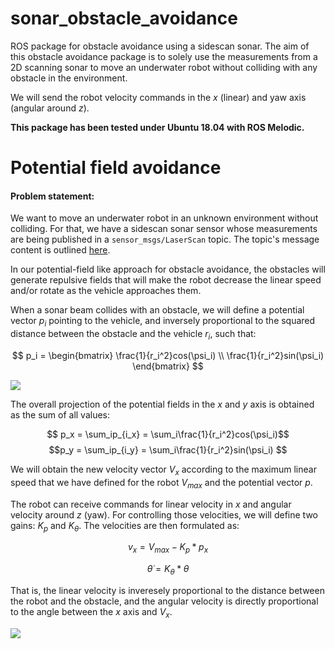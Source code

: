 # sonar_obstacle_avoidance
ROS package for obstacle avoidance using a sidescan sonar.
The aim of this obstacle avoidance package is to solely use the measurements from a 2D scanning sonar to move an underwater robot without colliding with any obstacle in the environment.

We will send the robot velocity commands in the $x$ (linear) and yaw axis (angular around $z$).

**This package has been tested under Ubuntu 18.04 with ROS Melodic.**

# Potential field avoidance

#### Problem statement:
We want to move an underwater robot in an unknown environment without colliding. For that, we have a sidescan sonar sensor whose measurements are being published in a `sensor_msgs/LaserScan` topic. The topic's message content is outlined [here](http://docs.ros.org/en/lunar/api/sensor_msgs/html/msg/LaserScan.html).

In our potential-field like approach for obstacle avoidance, the obstacles will generate repulsive fields that will make the robot decrease the linear speed and/or rotate as the vehicle approaches them. 

When a sonar beam collides with an obstacle, we will define a potential vector $p_i$ pointing to the vehicle, and inversely proportional to the squared distance between the obstacle and the vehicle $r_i$, such that:

$$ p_i = \begin{bmatrix}
\frac{1}{r_i^2}cos(\psi_i) \\
\frac{1}{r_i^2}sin(\psi_i) 
\end{bmatrix} $$

![](https://raw.githubusercontent.com/olayasturias/sonar_obstacle_avoidance/7ef739a28145ee3e6a69ec017fc029a9c91f0842/assets/obsav.svg)

The overall projection of the potential fields in the $x$ and $y$ axis is obtained as the sum of all values:

$$
p_x = \sum_ip_{i_x} = \sum_i\frac{1}{r_i^2}cos(\psi_i)$$
$$p_y = \sum_ip_{i_y} = \sum_i\frac{1}{r_i^2}sin(\psi_i)
$$

We will obtain the new velocity vector $V_x$ according to the maximum linear speed that we have defined for the robot $V_{max}$ and the potential vector $p$.

The robot can receive commands for linear velocity in $x$ and angular velocity around $z$ (yaw). For controlling those velocities, we will define two gains: $K_p$ and $K_{\theta}$. The velocities are then formulated as:

$$ v_x = V_{max} - K_p*p_x$$

$$ \dot{\theta} =  K_{\theta}*\theta $$

That is, the linear velocity is inveresely proportional to the distance between the robot and the obstacle, and the angular velocity is directly proportional to the angle between the $x$ axis and $V_x$.

![](https://raw.githubusercontent.com/olayasturias/sonar_obstacle_avoidance/fb51da19165f0cf4996e7d96d4ae56f8e1b2a938/assets/potential_vel.svg)
